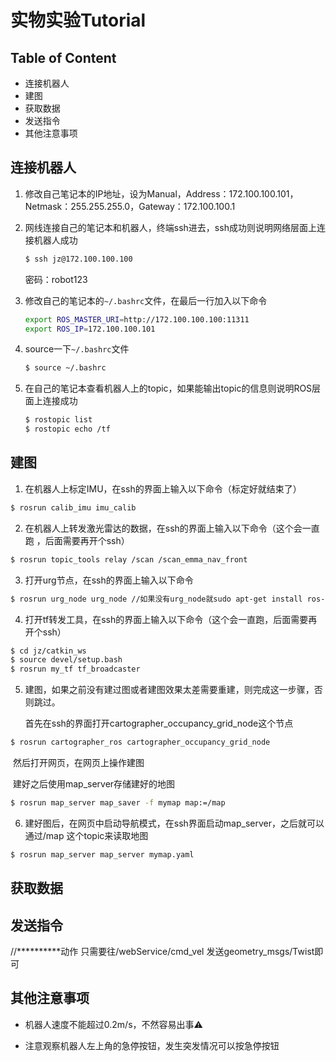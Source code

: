 # 实物实验Tutorial

## Table of Content

- 连接机器人
- 建图
- 获取数据
- 发送指令
- 其他注意事项

## 连接机器人

1. 修改自己笔记本的IP地址，设为Manual，Address：172.100.100.101，Netmask：255.255.255.0，Gateway：172.100.100.1

2. 网线连接自己的笔记本和机器人，终端ssh进去，ssh成功则说明网络层面上连接机器人成功

   ```bash
   $ ssh jz@172.100.100.100
   ```

   密码：robot123

3. 修改自己的笔记本的`~/.bashrc`文件，在最后一行加入以下命令

   ```bash
   export ROS_MASTER_URI=http://172.100.100.100:11311
   export ROS_IP=172.100.100.101
   ```

4. source一下`~/.bashrc`文件

   ```bash
   $ source ~/.bashrc
   ```

5. 在自己的笔记本查看机器人上的topic，如果能输出topic的信息则说明ROS层面上连接成功

   ```bash
   $ rostopic list
   $ rostopic echo /tf
   ```

## 建图

1. 在机器人上标定IMU，在ssh的界面上输入以下命令（标定好就结束了）

```bash
$ rosrun calib_imu imu_calib
```

2. 在机器人上转发激光雷达的数据，在ssh的界面上输入以下命令（这个会一直跑  ，后面需要再开个ssh）

```bash
$ rosrun topic_tools relay /scan /scan_emma_nav_front
```

3. 打开urg节点，在ssh的界面上输入以下命令

```bash
$ rosrun urg_node urg_node //如果没有urg_node就sudo apt-get install ros-kinetic-urg-node
```

4. 打开tf转发工具，在ssh的界面上输入以下命令（这个会一直跑，后面需要再开个ssh）

```bash
$ cd jz/catkin_ws
$ source devel/setup.bash
$ rosrun my_tf tf_broadcaster
```

5. 建图，如果之前没有建过图或者建图效果太差需要重建，则完成这一步骤，否则跳过。

   首先在ssh的界面打开cartographer_occupancy_grid_node这个节点

```bash
$ rosrun cartographer_ros cartographer_occupancy_grid_node
```

​		然后打开网页，在网页上操作建图



​		建好之后使用map_server存储建好的地图

```bash
$ rosrun map_server map_saver -f mymap map:=/map
```

6. 建好图后，在网页中启动导航模式，在ssh界面启动map_server，之后就可以通过/map 这个topic来读取地图

```bash
$ rosrun map_server map_server mymap.yaml
```

## 获取数据



## 发送指令

//**********动作
只需要往/webService/cmd_vel 发送geometry_msgs/Twist即可



## 其他注意事项

- 机器人速度不能超过0.2m/s，不然容易出事:warning:

- 注意观察机器人左上角的急停按钮，发生突发情况可以按急停按钮

